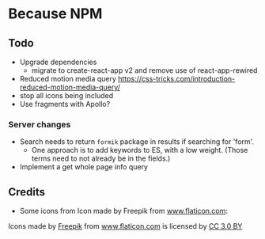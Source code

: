 # Because NPM

## Todo

- Upgrade dependencies
  - migrate to create-react-app v2 and remove use of react-app-rewired
- Reduced motion media query https://css-tricks.com/introduction-reduced-motion-media-query/
- stop all icons being included
- Use fragments with Apollo?

### Server changes

- Search needs to return `formik` package in results if searching for 'form'.
  - One approach is to add keywords to ES, with a low weight. (Those terms
    need to not already be in the fields.)
- Implement a get whole page info query

## Credits

- Some icons from Icon made by Freepik from www.flaticon.com:

<div>Icons made by <a href="http://www.freepik.com" title="Freepik">Freepik</a> from <a href="https://www.flaticon.com/" title="Flaticon">www.flaticon.com</a> is licensed by <a href="http://creativecommons.org/licenses/by/3.0/" title="Creative Commons BY 3.0" target="_blank">CC 3.0 BY</a></div>
